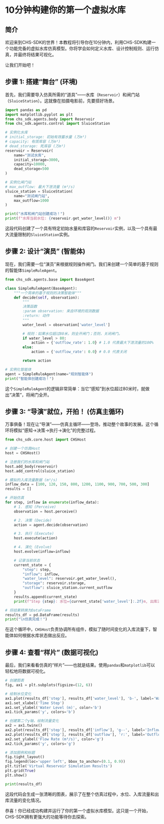 # 10分钟构建你的第一个虚拟水库

## 简介

欢迎来到CHS-SDK的世界！本教程将引导你在10分钟内，利用CHS-SDK构建一个功能完备的虚拟水库仿真模型。你将学会如何定义水库、设计控制规则、运行仿真，并最终将结果可视化。

让我们开始吧！

## 步骤 1: 搭建“舞台” (环境)

首先，我们需要导入仿真所需的“道具”——水库（`Reservoir`）和闸门站（`SluiceStation`）。这就像在拍摄电影前，先要搭好场景。

```python
import pandas as pd
import matplotlib.pyplot as plt
from chs_sdk.agents.body import Reservoir
from chs_sdk.agents.control import SluiceStation

# 实例化水库
# initial_storage: 初始有效蓄水量 (万m³)
# capacity: 有效库容 (万m³)
# dead_storage: 死库容 (万m³)
reservoir = Reservoir(
    name="测试水库",
    initial_storage=3000,
    capacity=10000,
    dead_storage=500
)

# 实例化闸门站
# max_outflow: 最大下泄流量 (m³/s)
sluice_station = SluiceStation(
    name="测试闸门站",
    max_outflow=1000
)

print("水库和闸门站创建成功！")
print(f"水库当前水位: {reservoir.get_water_level()} m")
```

这段代码创建了一个具有特定初始水量和库容的`Reservoir`实例，以及一个具有最大流量限制的`SluiceStation`实例。

## 步骤 2: 设计“演员” (智能体)

现在，我们需要一位“演员”来根据规则操作闸门。我们来创建一个简单的基于规则的智能体`SimpleRuleAgent`。

```python
from chs_sdk.agents.base import BaseAgent

class SimpleRuleAgent(BaseAgent):
    """一个简单的基于规则的决策智能体"""
    def decide(self, observation):
        """
        决策函数
        :param observation: 来自环境的观测数据
        :return: 动作
        """
        water_level = observation['water_level']

        # 规则：如果水位超过80米，则全开闸门；否则，关闭闸门。
        if water_level > 80:
            action = {'outflow_rate': 1.0} # 1.0 代表最大下泄流量的100%
        else:
            action = {'outflow_rate': 0.0} # 0.0 代表关闭

        return action

# 实例化智能体
agent = SimpleRuleAgent(name="规则智能体")
print("智能体创建成功！")
```

这个`SimpleRuleAgent`的逻辑非常简单：当它“感知”到水位超过80米时，就做出“决策”，将闸门全开。

## 步骤 3: “导演”就位，开拍！ (仿真主循环)

万事俱备！现在让“导演”——仿真主循环——登场，推动整个故事的发展。这个循环将模拟“感知->决策->执行->演化”的完整过程。

```python
from chs_sdk.core.host import CHSHost

# 创建一个仿真Host
host = CHSHost()

# 注册我们的水库和闸门站
host.add_body(reservoir)
host.add_control(sluice_station)

# 模拟的入库流量数据 (m³/s)
inflow_data = [100, 120, 150, 800, 1200, 1100, 900, 700, 500, 300]
results = []

# 开始仿真
for step, inflow in enumerate(inflow_data):
    # 1. 感知 (Perceive)
    observation = host.perceive()

    # 2. 决策 (Decide)
    action = agent.decide(observation)

    # 3. 执行 (Execute)
    host.execute(action)

    # 4. 演化 (Evolve)
    host.evolve(inflow=inflow)

    # 记录当前状态
    current_state = {
        "step": step,
        "inflow": inflow,
        "water_level": reservoir.get_water_level(),
        "storage": reservoir.storage,
        "outflow": sluice_station.current_outflow
    }
    results.append(current_state)
    print(f"Step {step}: 水位={current_state['water_level']:.2f}m, 出库流量={current_state['outflow']:.2f}m³/s")

# 将结果转换为DataFrame
results_df = pd.DataFrame(results)
print("\n仿真完成！")
```

在这个循环中，`CHSHost`负责协调所有组件，模拟了随时间变化的入库流量下，智能体如何根据水库状态做出反应。

## 步骤 4: 查看“样片” (数据可视化)

最后，我们来看看仿真的“样片”——也就是结果。使用`pandas`和`matplotlib`可以轻松地将数据可视化。

```python
# 创建图表
fig, ax1 = plt.subplots(figsize=(12, 6))

# 绘制水位变化
ax1.plot(results_df['step'], results_df['water_level'], 'b-', label='Water Level (m)')
ax1.set_xlabel('Time Step')
ax1.set_ylabel('Water Level (m)', color='b')
ax1.tick_params('y', colors='b')

# 创建第二个y轴，绘制流量变化
ax2 = ax1.twinx()
ax2.plot(results_df['step'], results_df['inflow'], 'g--', label='Inflow (m³/s)')
ax2.plot(results_df['step'], results_df['outflow'], 'r:', label='Outflow (m³/s)')
ax2.set_ylabel('Flow Rate (m³/s)', color='g')
ax2.tick_params('y', colors='g')

# 添加图例和标题
fig.tight_layout()
fig.legend(loc='upper left', bbox_to_anchor=(0.1, 0.9))
plt.title('Virtual Reservoir Simulation Results')
plt.grid(True)
plt.show()

print(results_df)
```

这段代码会生成一张清晰的图表，展示了在整个仿真过程中，水位、入库流量和出库流量的变化情况。

恭喜！你已经成功构建并运行了你的第一个虚拟水库模型。这只是一个开始，CHS-SDK拥有更强大的功能等待你去探索。
